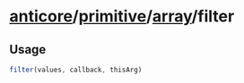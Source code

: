 # [anticore](../../../../../#reference)/[primitive](../../#reference)/[array](../#reference)/<a name="reference">filter</a>

## Usage

```js
filter(values, callback, thisArg)
```